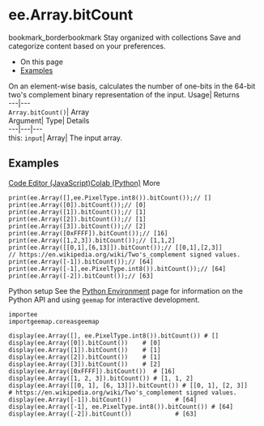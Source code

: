  
#  ee.Array.bitCount 
bookmark_borderbookmark Stay organized with collections  Save and categorize content based on your preferences.
  * On this page
  * [Examples](https://developers.google.com/earth-engine/apidocs/ee-array-bitcount#examples)


On an element-wise basis, calculates the number of one-bits in the 64-bit two's complement binary representation of the input. 
Usage| Returns  
---|---  
`Array.bitCount()`| Array  
Argument| Type| Details  
---|---|---  
this: `input`| Array| The input array.  
## Examples
[Code Editor (JavaScript)](https://developers.google.com/earth-engine/apidocs/ee-array-bitcount#code-editor-javascript-sample)[Colab (Python)](https://developers.google.com/earth-engine/apidocs/ee-array-bitcount#colab-python-sample) More
```
print(ee.Array([],ee.PixelType.int8()).bitCount());// []
print(ee.Array([0]).bitCount());// [0]
print(ee.Array([1]).bitCount());// [1]
print(ee.Array([2]).bitCount());// [1]
print(ee.Array([3]).bitCount());// [2]
print(ee.Array([0xFFFF]).bitCount());// [16]
print(ee.Array([1,2,3]).bitCount());// [1,1,2]
print(ee.Array([[0,1],[6,13]]).bitCount());// [[0,1],[2,3]]
// https://en.wikipedia.org/wiki/Two's_complement signed values.
print(ee.Array([-1]).bitCount());// [64]
print(ee.Array([-1],ee.PixelType.int8()).bitCount());// [64]
print(ee.Array([-2]).bitCount());// [63]
```
Python setup
See the [ Python Environment](https://developers.google.com/earth-engine/guides/python_install) page for information on the Python API and using `geemap` for interactive development.
```
importee
importgeemap.coreasgeemap
```
```
display(ee.Array([], ee.PixelType.int8()).bitCount()) # []
display(ee.Array([0]).bitCount())    # [0]
display(ee.Array([1]).bitCount())    # [1]
display(ee.Array([2]).bitCount())    # [1]
display(ee.Array([3]).bitCount())    # [2]
display(ee.Array([0xFFFF]).bitCount())  # [16]
display(ee.Array([1, 2, 3]).bitCount()) # [1, 1, 2]
display(ee.Array([[0, 1], [6, 13]]).bitCount()) # [[0, 1], [2, 3]]
# https://en.wikipedia.org/wiki/Two's_complement signed values.
display(ee.Array([-1]).bitCount())            # [64]
display(ee.Array([-1], ee.PixelType.int8()).bitCount()) # [64]
display(ee.Array([-2]).bitCount())            # [63]
```

